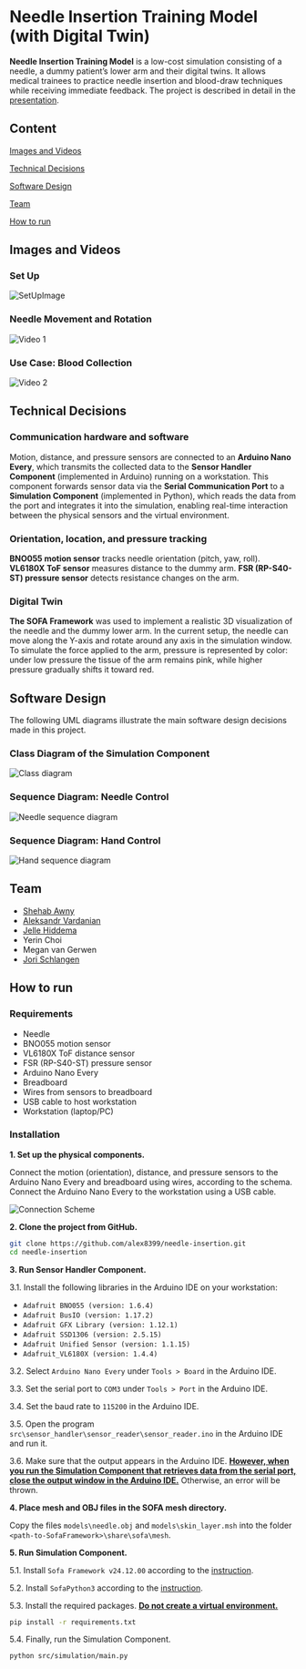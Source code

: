 # Needle Insertion Training Model (with Digital Twin)

**Needle Insertion Training Model** is a low-cost simulation consisting of a needle, a dummy patient’s lower arm and their digital twins. It allows medical trainees to practice needle insertion and blood-draw techniques while receiving immediate feedback. The project is described in detail in the [presentation](/presentation/presentation.pdf).


## Content
[Images and Videos](#images-and-videos)

[Technical Decisions](#technical-decisions)

[Software Design](#software-design)

[Team](#team)

[How to run](#how-to-run)


## Images and Videos

### Set Up
![SetUpImage](/presentation/images/image_01.png)

### Needle Movement and Rotation
<img src="/presentation/videos/video_01.gif" alt="Video 1">

### Use Case: Blood Collection
<img src="/presentation/videos/video_02.gif" alt="Video 2">

## Technical Decisions

### Communication hardware and software
Motion, distance, and pressure sensors are connected to an **Arduino Nano Every**, which transmits the collected data to the **Sensor Handler Component** (implemented in Arduino) running on a workstation. This component forwards sensor data via the **Serial Communication Port** to a **Simulation Component** (implemented in Python), which reads the data from the port and integrates it into the simulation, enabling real-time interaction between the physical sensors and the virtual environment.

### Orientation, location, and pressure tracking
**BNO055 motion sensor** tracks needle orientation (pitch, yaw, roll). **VL6180X ToF sensor** measures distance to the dummy arm. **FSR (RP-S40-ST) pressure sensor** detects resistance changes on the arm.

### Digital Twin

**The SOFA Framework** was used to implement a realistic 3D visualization of the needle and the dummy lower arm. In the current setup, the needle can move along the Y-axis and rotate around any axis in the simulation window. To simulate the force applied to the arm, pressure is represented by color: under low pressure the tissue of the arm remains pink, while higher pressure gradually shifts it toward red.


## Software Design

The following UML diagrams illustrate the main software design decisions made in this project.

### Class Diagram of the Simulation Component
![Class diagram](/docs/software/class_diagram.png)

### Sequence Diagram: Needle Control
![Needle sequence diagram](/docs/software/needle_sequence_diagram.png)

### Sequence Diagram: Hand Control
![Hand sequence diagram](/docs/software/hand_sequence_diagram.png)


## Team
* [Shehab Awny](https://github.com/ShekoTito)
* [Aleksandr Vardanian](https://github.com/alex8399)
* [Jelle Hiddema](https://github.com/JelleHiddemaTUE)
* Yerin Choi
* Megan van Gerwen
* [Jori Schlangen](https://github.com/Schlangen-Jori)


## How to run

### Requirements
* Needle
* BNO055 motion sensor
* VL6180X ToF distance sensor
* FSR (RP-S40-ST) pressure sensor
* Arduino Nano Every
* Breadboard
* Wires from sensors to breadboard
* USB cable to host workstation
* Workstation (laptop/PC)

### Installation 
**1. Set up the physical components.**

Connect the motion (orientation), distance, and pressure sensors to the Arduino Nano Every and breadboard using wires, according to the schema. Connect the Arduino Nano Every to the workstation using a USB cable.

![Connection Scheme](/docs/installation/connection_scheme.png)

**2. Clone the project from GitHub.**

```bash
git clone https://github.com/alex8399/needle-insertion.git
cd needle-insertion
```

**3. Run Sensor Handler Component.**

3.1. Install the following libraries in the Arduino IDE on your workstation:
* `Adafruit BNO055 (version: 1.6.4)`
* `Adafruit BusIO (version: 1.17.2)`
* `Adafruit GFX Library (version: 1.12.1)`
* `Adafruit SSD1306 (version: 2.5.15)`
* `Adafruit Unified Sensor (version: 1.1.15)`
* `Adafruit_VL6180X (version: 1.4.4)`

3.2. Select `Arduino Nano Every` under `Tools > Board` in the Arduino IDE.

3.3. Set the serial port to `COM3` under `Tools > Port` in the Arduino IDE.

3.4. Set the baud rate to `115200` in the Arduino IDE.

3.5. Open the program `src\sensor_handler\sensor_reader\sensor_reader.ino` in the Arduino IDE and run it.

3.6. Make sure that the output appears in the Arduino IDE. <u>**However, when you run the Simulation Component that retrieves data from the serial port, close the output window in the Arduino IDE.**</u> Otherwise, an error will be thrown.

**4. Place mesh and OBJ files in the SOFA mesh directory.**

Copy the files `models\needle.obj` and `models\skin_layer.msh` into the folder `<path-to-SofaFramework>\share\sofa\mesh`.

**5. Run Simulation Component.**

5.1. Install `Sofa Framework v24.12.00` according to the [instruction](https://www.sofa-framework.org/download/). 

5.2. Install `SofaPython3` according to the [instruction](https://sofapython3.readthedocs.io/en/latest/content/Installation.html).

5.3. Install the required packages. <u>**Do not create a virtual environment.**</u>

```bash
pip install -r requirements.txt
```

5.4. Finally, run the Simulation Component.

```bash
python src/simulation/main.py
```